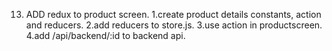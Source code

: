 13. ADD redux to product screen.
    1.create product details constants, action and reducers.
    2.add reducers to store.js.
    3.use action in productscreen.
    4.add /api/backend/:id to backend api.
